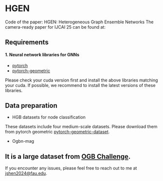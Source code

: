 # HGEN
Code of the paper: HGEN: Heterogeneous Graph Ensemble Networks
The camera-ready paper for IJCAI 25 can be found at: 

## Requirements

#### 1. Neural network libraries for GNNs

* [pytorch](https://pytorch.org/get-started/locally/)
* [pytorch-geometric](https://pytorch-geometric.readthedocs.io/en/latest/notes/installation.html)

Please check your cuda version first and install the above libraries matching your cuda. If possible, we recommend to install the latest versions of these libraries.

## Data preparation

* HGB datasets for node classification

These datasets include four medium-scale datasets. Please download them from pytorch geometric [pytorch-geometric-dataset](https://pytorch-geometric.readthedocs.io/en/2.5.3/modules/datasets.html#heterogeneous-datasets).

* Ogbn-mag

It is a large dataset from [OGB Challenge](https://ogb.stanford.edu/docs/leader_nodeprop/#ogbn-mag).
---

If you encounter any issues, please feel free to reach out to me at jshen2024@fau.edu.
